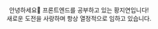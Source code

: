 <div align=center>안녕하세요🙌 프론트엔드를 공부하고 있는 황지연입니다!<br> 새로운 도전을 사랑하며 항상 열정적으로 임하고 있습니다. </div>

<!--
**ghkdwldus0807/ghkdwldus0807** is a ✨ _special_ ✨ repository because its `README.md` (this file) appears on your GitHub profile.

Here are some ideas to get you started:

- 🔭 I’m currently working on ...
- 🌱 I’m currently learning ...
- 👯 I’m looking to collaborate on ...
- 🤔 I’m looking for help with ...
- 💬 Ask me about ...
- 📫 How to reach me: ...
- 😄 Pronouns: ...
- ⚡ Fun fact: ...
-->
